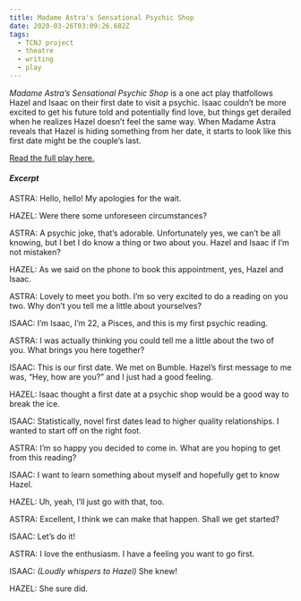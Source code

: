 ```yaml
---
title: Madame Astra's Sensational Psychic Shop
date: 2020-03-26T03:09:26.682Z
tags:
  - TCNJ project
  - theatre
  - writing
  - play
---
```

*Madame Astra’s Sensational Psychic Shop* is a one act play thatfollows Hazel and Isaac on their first date to visit a psychic. Isaac couldn’t be more excited to get his future told and potentially find love, but things get derailed when he realizes Hazel doesn’t feel the same way. When Madame Astra reveals that Hazel is hiding something from her date, it starts to look like this first date might be the couple’s last. 

[Read the full play here.](https://drive.google.com/file/d/1a8XyIjFnCF4WCTJtxTCim9L12MSeYpoY/view?usp=sharing)

#### *Excerpt*

ASTRA: Hello, hello! My apologies for the wait.

HAZEL: Were there some unforeseen circumstances?

ASTRA: A psychic joke, that’s adorable. Unfortunately yes, we can’t be all knowing, but I bet I do know a thing or two about you. Hazel and Isaac if I’m not mistaken?

HAZEL: As we said on the phone to book this appointment, yes, Hazel and Isaac.

ASTRA: Lovely to meet you both. I’m so very excited to do a reading on you two. Why don’t you tell me a little about yourselves?

ISAAC: I’m Isaac, I’m 22, a Pisces, and this is my first psychic reading.

ASTRA: I was actually thinking you could tell me a little about the two of you. What brings you here together?

ISAAC: This is our first date. We met on Bumble. Hazel’s first message to me was, “Hey, how are you?” and I just had a good feeling.

HAZEL: Isaac thought a first date at a psychic shop would be a good way to break the ice.

ISAAC: Statistically, novel first dates lead to higher quality relationships. I wanted to start off on the right foot.

ASTRA: I’m so happy you decided to come in. What are you hoping to get from this reading?

ISAAC: I want to learn something about myself and hopefully get to know Hazel.

HAZEL: Uh, yeah, I’ll just go with that, too.

ASTRA: Excellent, I think we can make that happen. Shall we get started?

ISAAC: Let’s do it!

ASTRA: I love the enthusiasm. I have a feeling you want to go first.

ISAAC: *(Loudly whispers to Hazel)* She knew!

HAZEL: She sure did.